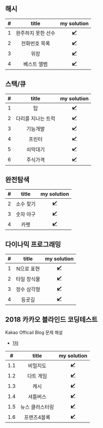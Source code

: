 ## 해시
#|title|my solution
:---:|:---:|:---:
1|완주하지 못한 선수|[✔️](https://allo-ew.tistory.com/113)
2|전화번호 목록|[✔️](https://allo-ew.tistory.com/113)
3|위장|[✔️](https://allo-ew.tistory.com/113)
4|베스트 앨범|[✔️](https://allo-ew.tistory.com/113)

## 스택/큐
#|title|my solution
:---:|:---:|:---:
1|탑|[✔️](https://allo-ew.tistory.com/114)
2|다리를 지나는 트럭|[✔️](https://allo-ew.tistory.com/114)
3|기능개발|[✔️](https://allo-ew.tistory.com/114)
4|프린터|[✔️](https://allo-ew.tistory.com/114)
5|쇠막대기|[✔️](https://allo-ew.tistory.com/114)
6|주식가격|[✔️](https://allo-ew.tistory.com/114)

## 완전탐색
#|title|my solution
:---:|:---:|:---:
2|소수 찾기|[✔️](https://allo-ew.tistory.com/115)
3|숫자 야구|[✔️](https://allo-ew.tistory.com/116)
4|카펫|[✔️](https://allo-ew.tistory.com/117)

## 다이나믹 프로그래밍
#|title|my solution
:---:|:---:|:---:
1|N으로 표현|[✔️](https://allo-ew.tistory.com/118)
2|타일 장식물|[✔️](https://allo-ew.tistory.com/119)
3|정수 삼각형|[✔️](https://allo-ew.tistory.com/120)
4|등굣길|[✔️](https://allo-ew.tistory.com/121)

## 2018 카카오 블라인드 코딩테스트
Kakao Officail Blog 문제 해설
- [1차](https://tech.kakao.com/2017/09/27/kakao-blind-recruitment-round-1/)

#|title|my solution
:---:|:---:|:---:
1.1|비밀지도|[✔️](https://allo-ew.tistory.com/104)
1.2|다트 게임|[✔️](https://allo-ew.tistory.com/106)
1.3|캐시|[✔️](https://allo-ew.tistory.com/105)
1.4|셔틀버스|[✔️](https://allo-ew.tistory.com/107)
1.5|뉴스 클러스터링|[✔️](https://allo-ew.tistory.com/108)
1.6|프랜즈4블록|[✔️](https://allo-ew.tistory.com/109)
